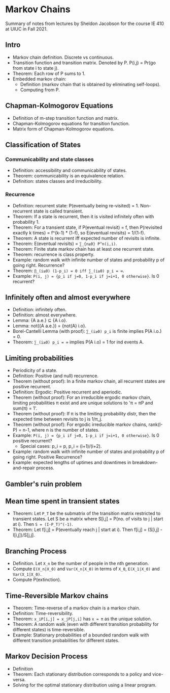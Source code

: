 # Markov Chains

Summary of notes from lectures by Sheldon Jacobson
for the course IE 410 at UIUC in Fall 2021.

## Intro

* Markov chain definition. Discrete vs continuous.
* Transition function and transition matrix. Denoted by P. P(i,j) = Pr(go from state i to state j).
* Theorem: Each row of P sums to 1.
* Embedded markov chain:
    * Definition (markov chain that is obtained by eliminating self-loops).
    * Computing from P.

## Chapman-Kolmogorov Equations

* Definition of m-step transition function and matrix.
* Chapman-Kolmogorov equations for transition function.
* Matrix form of Chapman-Kolmogorov equations.

## Classification of States

### Communicability and state classes

* Definition: accessibility and communicability of states.
* Theorem: communicability is an equivalence relation.
* Definition: states classes and irreducibility.

### Recurrence

* Definition: recurrent state: P(eventually being re-visited) = 1. Non-recurrent state is called transient.
* Theorem: If a state is recurrent, then it is visited infinitely often with probability 1.
* Theorem: For a transient state, if P(eventual revisit) = f,
    then P(revisited exactly k times) = f^(k-1) * (1-f),
    so E(eventual revisits) = 1/(1-f).
* Theorem: A state is recurrent iff expected number of revisits is infinite.
* Theorem: E(eventual revisits) = `∑_{n≥0} P^n(i,i)`.
* Theorem: Finite state markov chain has at least one recurrent state.
* Theorem: recurrence is class property.
* Example: random walk with infinite number of states and probability p of going right. Recurrence?
* Theorem: `∏_(i≥0) (1-p_i) = 0 iff ∑_(i≥0) p_i = ∞`.
* Example: `P(i, j) = {p_i if j=0, 1-p_i if j=i+1, 0 otherwise}`. Is 0 recurrent?

## Infinitely often and almost everywhere

* Definition: infinitely often.
* Definition: almost everywhere.
* Lemma: {A a.e.} ⊆ {A i.o}.
* Lemma: not({A a.e.}) = {not(A) i.o}.
* Borel-Cantelli Lemma (with proof): `∑_(i≥0) p_i` is finite implies P(A i.o.) = 0.
* Theorem: `∑_(i≥0) p_i = ∞` implies P(A i.o) = 1 for ind events A.

## Limiting probabilities

* Periodicity of a state.
* Definition: Positive (and null) recurrence.
* Theorem (without proof): In a finite markov chain, all recurrent states are positive recurrent.
* Definition: Ergodic: Positive recurrent and aperiodic.
* Theorem (without proof): For an irreducible ergodic markov chain, limiting probabilities π exist
    and are unique solutions to 'π = πP and sum(π) = 1'.
* Theorem (without proof): If π is the limiting probability distr, then the expected time between
    revisits to j is 1/π_j.
* Theorem (without proof): For ergodic irreducible markov chains,
    rank(I-P) = n-1, where n is the number of states.
* Example: `P(i, j) = {p_i if j=0, 1-p_i if j=i+1, 0 otherwise}`. Is 0 positive recurrent?
    * Special cases: p_i = p, p_i = (i+1)/(i+2).
* Example: random walk with infinite number of states and probability p of going right. Positive Recurrence?
* Example: expected lengths of uptimes and downtimes in breakdown-and-repair process.

## Gambler's ruin problem

## Mean time spent in transient states

* Theorem: Let `P_T` be the submatrix of the transition matrix restricted to transient states.
    Let S be a matrix where S[i,j] = P(no. of visits to j | start at i). Then `S = (I-P_T)^(-1)`.
* Theorem: Let f[i,j] = P(eventually reach j | start at i). Then f[i,j] = (S[i,j] - I[i,j])/S[j,j].

## Branching Process

* Definition. Let `X_n` be the number of people in the nth generation.
* Compute `E(X_n|X_0)` and `Var(X_n|X_0)` in terms of `X_0`, `E(X_1|X_0)` and `Var(X_1|X_0)`.
* Compute P(extinction).

## Time-Reversible Markov chains

* Theorem: Time-reverse of a markov chain is a markov chain.
* Definition: Time-reversibility.
* Theorem: `x_iP[i,j] = x_jP[j,i]` has `x = π` as the unique solution.
* Theorem: A random walk (even with different transition probability for different states) is time-reversible.
* Example: Stationary probabilities of a bounded random walk
    with different transition probabilities for different states.

## Markov Decision Process

* Definition
* Theorem: Each stationary distribution corresponds to a policy and vice-versa.
* Solving for the optimal stationary distribution using a linear program.
